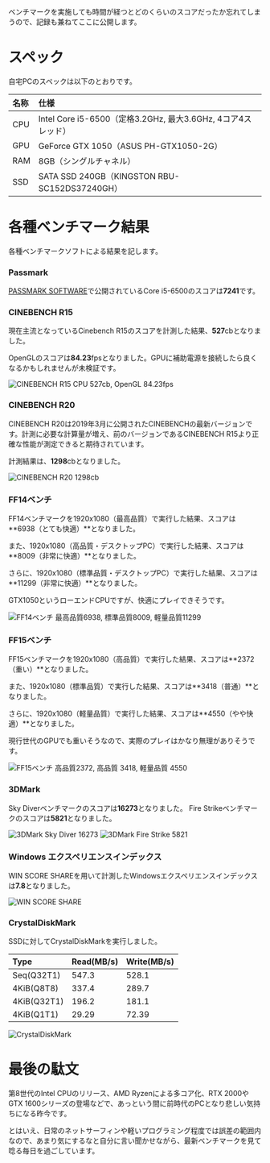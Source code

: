 <!--
{
    "title": "自宅デスクトップPCのベンチマークをしてみた（記録用）",
    "date": "2019-03-10",
    "description": "Core i5-6500, GTX 1050, 8GB RAM, 240GB SSD搭載PCのベンチマーク結果です。"
}
-->

ベンチマークを実施しても時間が経つとどのくらいのスコアだったか忘れてしまうので、記録も兼ねてここに公開します。

# スペック
自宅PCのスペックは以下のとおりです。

|名称|仕様|
|:--|:--|
|CPU|Intel Core i5-6500（定格3.2GHz, 最大3.6GHz, 4コア4スレッド）|
|GPU|GeForce GTX 1050（ASUS PH-GTX1050-2G）|
|RAM|8GB（シングルチャネル）|
|SSD|SATA SSD 240GB（KINGSTON RBU-SC152DS37240GH）|

# 各種ベンチマーク結果
各種ベンチマークソフトによる結果を記します。

### Passmark
[PASSMARK SOFTWARE](https://www.passmark.com/)で公開されているCore i5-6500のスコアは**7241**です。

### CINEBENCH R15
現在主流となっているCinebench R15のスコアを計測した結果、**527**cbとなりました。

OpenGLのスコアは**84.23**fpsとなりました。GPUに補助電源を接続したら良くなるかもしれませんが未検証です。

![CINEBENCH R15 CPU 527cb, OpenGL 84.23fps](./images/01/cinebench_r15_i5-6500.PNG)

### CINEBENCH R20
CINEBENCH R20は2019年3月に公開されたCINEBENCHの最新バージョンです。計測に必要な計算量が増え、前のバージョンであるCINEBENCH R15より正確な性能が測定できると期待されています。

計測結果は、**1298**cbとなりました。

![CINEBENCH R20 1298cb](./images/01/cinebench_r20_i5-6500.jpg)

### FF14ベンチ
FF14ベンチマークを1920x1080（最高品質）で実行した結果、スコアは**6938（とても快適）**となりました。

また、1920x1080（高品質・デスクトップPC）で実行した結果、スコアは**8009（非常に快適）**となりました。

さらに、1920x1080（標準品質・デスクトップPC）で実行した結果、スコアは**11299（非常に快適）**となりました。

GTX1050というローエンドCPUですが、快適にプレイできそうです。

![FF14ベンチ 最高品質6938, 標準品質8009, 軽量品質11299](./images/01/ff14benchmark_i5-6500.jpg)

### FF15ベンチ
FF15ベンチマークを1920x1080（高品質）で実行した結果、スコアは**2372（重い）**となりました。

また、1920x1080（標準品質）で実行した結果、スコアは**3418（普通）**となりました。

さらに、1920x1080（軽量品質）で実行した結果、スコアは**4550（やや快適）**となりました。

現行世代のGPUでも重いそうなので、実際のプレイはかなり無理がありそうです。

![FF15ベンチ 高品質2372, 高品質 3418, 軽量品質 4550](./images/01/ff15benchmark_i5-6500.jpg)

### 3DMark
Sky Diverベンチマークのスコアは**16273**となりました。
Fire Strikeベンチマークのスコアは**5821**となりました。

![3DMark Sky Diver 16273](./images/01/3DMark_SkyDiver_i5-6500.jpg)
![3DMark Fire Strike 5821](./images/01/3DMark_FireStrike_i5-6500.jpg)

### Windows エクスペリエンスインデックス
WIN SCORE SHAREを用いて計測したWindowsエクスペリエンスインデックスは**7.8**となりました。

![WIN SCORE SHARE](./images/01/WINSCORESHARE_i5-6500.PNG)

### CrystalDiskMark
SSDに対してCrystalDiskMarkを実行しました。

|Type|Read(MB/s)|Write(MB/s)|
|:--|:--|:--|
|Seq(Q32T1)|547.3|528.1|
|4KiB(Q8T8)|337.4|289.7|
|4KiB(Q32T1)|196.2|181.1|
|4KiB(Q1T1)|29.29|72.39|

![CrystalDiskMark](./images/01/CrystalDiskMark_KINGSTON_RBUSC152DS.PNG)

# 最後の駄文

第8世代のIntel CPUのリリース、AMD Ryzenによる多コア化、RTX 2000やGTX 1600シリーズの登場などで、あっという間に前時代のPCとなり悲しい気持ちになる昨今です。

とはいえ、日常のネットサーフィンや軽いプログラミング程度では誤差の範囲内なので、あまり気にするなと自分に言い聞かせながら、最新ベンチマークを見て唸る毎日を過ごしています。